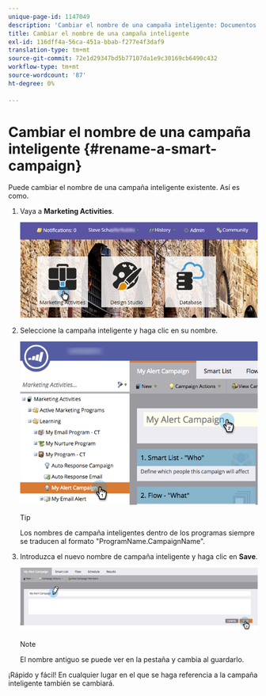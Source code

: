 ```yaml
---
unique-page-id: 1147049
description: 'Cambiar el nombre de una campaña inteligente: Documentos de Marketo: Documentación del producto'
title: Cambiar el nombre de una campaña inteligente
exl-id: 116dff4a-56ca-451a-bbab-f277e4f3daf9
translation-type: tm+mt
source-git-commit: 72e1d29347bd5b77107da1e9c30169cb6490c432
workflow-type: tm+mt
source-wordcount: '87'
ht-degree: 0%

---
```


# Cambiar el nombre de una campaña inteligente {#rename-a-smart-campaign}

Puede cambiar el nombre de una campaña inteligente existente. Así es como.

1. Vaya a **Marketing Activities**.

   ![](assets/login-marketing-activities.png)

1. Seleccione la campaña inteligente y haga clic en su nombre.

   ![](assets/renamecampaign-hands.png)

   >[!TIP]
   >
   >Los nombres de campaña inteligentes dentro de los programas siempre se traducen al formato &quot;ProgramName.CampaignName&quot;.

1. Introduzca el nuevo nombre de campaña inteligente y haga clic en **Save**.

   ![](assets/rename-cursorandhand.png)

   >[!NOTE]
   >
   >El nombre antiguo se puede ver en la pestaña y cambia al guardarlo.

¡Rápido y fácil! En cualquier lugar en el que se haga referencia a la campaña inteligente también se cambiará.
